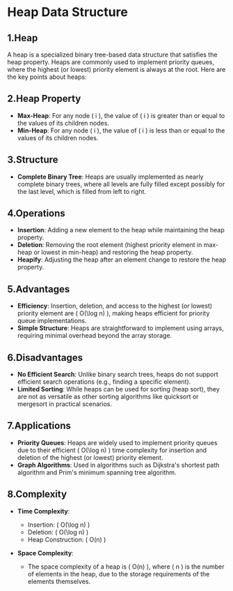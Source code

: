 # Heap Data Structure

## 1.Heap

A heap is a specialized binary tree-based data structure that satisfies the heap property. Heaps are commonly used to implement priority queues, where the highest (or lowest) priority element is always at the root. Here are the key points about heaps:

## 2.Heap Property

- **Max-Heap**: For any node \( i \), the value of \( i \) is greater than or equal to the values of its children nodes.
- **Min-Heap**: For any node \( i \), the value of \( i \) is less than or equal to the values of its children nodes.

## 3.Structure

- **Complete Binary Tree**: Heaps are usually implemented as nearly complete binary trees, where all levels are fully filled except possibly for the last level, which is filled from left to right.

## 4.Operations

- **Insertion**: Adding a new element to the heap while maintaining the heap property.
- **Deletion**: Removing the root element (highest priority element in max-heap or lowest in min-heap) and restoring the heap property.
- **Heapify**: Adjusting the heap after an element change to restore the heap property.

## 5.Advantages

- **Efficiency**: Insertion, deletion, and access to the highest (or lowest) priority element are \( O(\log n) \), making heaps efficient for priority queue implementations.
- **Simple Structure**: Heaps are straightforward to implement using arrays, requiring minimal overhead beyond the array storage.

## 6.Disadvantages

- **No Efficient Search**: Unlike binary search trees, heaps do not support efficient search operations (e.g., finding a specific element).
- **Limited Sorting**: While heaps can be used for sorting (heap sort), they are not as versatile as other sorting algorithms like quicksort or mergesort in practical scenarios.

## 7.Applications

- **Priority Queues**: Heaps are widely used to implement priority queues due to their efficient \( O(\log n) \) time complexity for insertion and deletion of the highest (or lowest) priority element.
- **Graph Algorithms**: Used in algorithms such as Dijkstra's shortest path algorithm and Prim's minimum spanning tree algorithm.

## 8.Complexity

- **Time Complexity**:
  - Insertion: \( O(\log n) \)
  - Deletion: \( O(\log n) \)
  - Heap Construction: \( O(n) \)
  
- **Space Complexity**: 
  - The space complexity of a heap is \( O(n) \), where \( n \) is the number of elements in the heap, due to the storage requirements of the elements themselves.